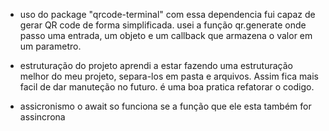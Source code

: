 - uso do package "qrcode-terminal"
com essa dependencia fui capaz de gerar QR code de forma simplificada.
usei a função qr.generate onde passo uma entrada, um objeto e um callback que armazena o valor em um parametro.

- estruturação do projeto
aprendi a estar fazendo uma estruturação melhor do meu projeto, separa-los em pasta e arquivos.
Assim fica mais facil de dar manuteção no futuro.
é uma boa pratica refatorar o codigo.

- assicronismo
o await so funciona se a função que ele esta também for assincrona